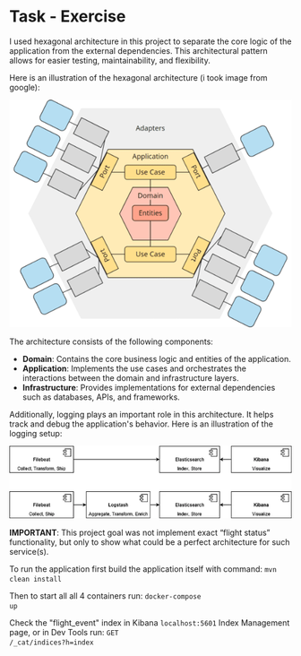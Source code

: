 # Task - Exercise

I used hexagonal architecture in this project to separate the core logic of the application from the external dependencies. This architectural pattern allows for easier testing, maintainability, and flexibility.

Here is an illustration of the hexagonal architecture (i took image from google):

![Readme/Untitled.png](Readme/Untitled.png)

The architecture consists of the following components:

- **Domain**: Contains the core business logic and entities of the application.
- **Application**: Implements the use cases and orchestrates the interactions between the domain and infrastructure layers.
- **Infrastructure**: Provides implementations for external dependencies such as databases, APIs, and frameworks.

Additionally, logging plays an important role in this architecture. It helps track and debug the application's behavior. Here is an illustration of the logging setup:

![Readme/Untitled%201.png](Readme/Untitled%201.png)

**IMPORTANT**: This project goal was not implement exact “flight status” functionality, but only to show what could be a perfect architecture for such service(s).

To run the application first build the application itself with command:
<code>mvn clean install</code>

Then to start all all 4 containers run: <code>docker-compose up</code>

Check the "flight_event" index in Kibana <code>localhost:5601</code> Index Management page, or
in Dev Tools run: <code>GET /_cat/indices?h=index</code>